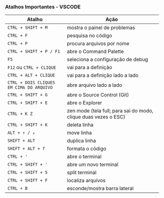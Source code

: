 ### Atalhos Importantes - VSCODE

Atalho | Ação
------------ | -------------
`CTRL + SHIFT + M` | mostra o painel de problemas
`CTRL + F` | pesquisa no código
`CTRL + P` | procura arquivos por nome
`CTRL + SHIFT + P / F1` | abre o Command Palette
`F5` | seleciona a configuração de debug
`F12` ou `CTRL + CLIQUE` | vai para a definição
`CTRL + ALT + CLIQUE` | vai para a definição lado a lado
`CTRL + DOIS CLIQUES EM CIMA DO ARQUIVO` | abre arquivo lado a lado
`CTRL + SHIFT + G` | abre o Source Control (Git)
`CTRL + SHIFT + E` | abre o Explorer
`CTRL + K Z` | zen mode (tela full; para sai do modo, clique duas vezes o ESC)
`CTRL + SHIFT + K` | deleta linha
`ALT + ↑ / ↓` | move linha
`SHIFT + ALT` | duplica linha
`SHIFT + ALT + f` | formata o código
`CTRL + '` | abre o terminal
`CTRL + SHIFT + '` | abre um novo terminal
`CTRL + SHIFT + 5` | split terminal
`CTRL + SHIFT + F` | localiza arquivos
`CTRL + B` | esconde/mostra barra lateral






